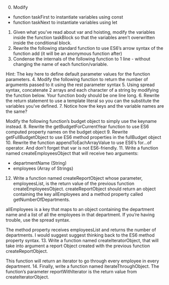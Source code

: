 0. Modify

* function taskFirst to instantiate variables using const
* function taskNext to instantiate variables using let
1. Given what you’ve read about var and hoisting, modify the variables inside the function taskBlock so that the variables aren’t overwritten inside the conditional block.
2. Rewrite the following standard function to use ES6’s arrow syntax of the function add (it will be an anonymous function after)
3. Condense the internals of the following function to 1 line - without changing the name of each function/variable.

Hint: The key here to define default parameter values for the function parameters.
4. Modify the following function to return the number of arguments passed to it using the rest parameter syntax
5. Using spread syntax, concatenate 2 arrays and each character of a string by modifying the function below. Your function body should be one line long.
6. Rewrite the return statement to use a template literal so you can the substitute the variables you’ve defined.
7. Notice how the keys and the variable names are the same?

Modify the following function’s budget object to simply use the keyname instead.
8. Rewrite the getBudgetForCurrentYear function to use ES6 computed property names on the budget object
9. Rewrite getFullBudgetObject to use ES6 method properties in the fullBudget object
10. Rewrite the function appendToEachArrayValue to use ES6’s for...of operator. And don’t forget that var is not ES6-friendly.
11. Write a function named createEmployeesObject that will receive two arguments:

* departmentName (String)
* employees (Array of Strings)
12. Write a function named createReportObject whose parameter, employeesList, is the return value of the previous function createEmployeesObject.
createReportObject should return an object containing the key allEmployees and a method property called getNumberOfDepartments.

allEmployees is a key that maps to an object containing the department name and a list of all the employees in that department. If you’re having trouble, use the spread syntax.

The method property receives employeesList and returns the number of departments. I would suggest suggest thinking back to the ES6 method property syntax.
13. Write a function named createIteratorObject, that will take into argument a report Object created with the previous function createReportObject.

This function will return an iterator to go through every employee in every department.
14. Finally, write a function named iterateThroughObject. The function’s parameter reportWithIterator is the return value from createIteratorObject.
